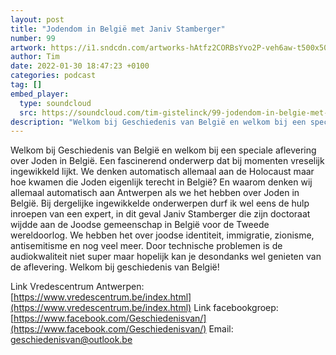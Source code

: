 ```yaml
---
layout: post
title: "Jodendom in België met Janiv Stamberger"
number: 99
artwork: https://i1.sndcdn.com/artworks-hAtfz2CORBsYvo2P-veh6aw-t500x500.jpg
author: Tim
date: 2022-01-30 18:47:23 +0100
categories: podcast
tag: []
embed_player:
  type: soundcloud
  src: https://soundcloud.com/tim-gistelinck/99-jodendom-in-belgie-met-janiv-stamberger
description: "Welkom bij Geschiedenis van België en welkom bij een speciale aflevering over Joden in België."
---
```

Welkom bij Geschiedenis van België en welkom bij een speciale aflevering over Joden in België. Een fascinerend onderwerp dat bij momenten vreselijk ingewikkeld lijkt. We denken automatisch allemaal aan de Holocaust maar hoe kwamen die Joden eigenlijk terecht in België? En waarom denken wij allemaal automatisch aan Antwerpen als we het hebben over Joden in België. Bij dergelijke ingewikkelde onderwerpen durf ik wel eens de hulp inroepen van een expert, in dit geval Janiv Stamberger die zijn doctoraat wijdde aan de Joodse gemeenschap in België voor de Tweede wereldoorlog. We hebben het over joodse identiteit, immigratie, zionisme, antisemitisme en nog veel meer. Door technische problemen is de audiokwaliteit niet super maar hopelijk kan je desondanks wel genieten van de aflevering. Welkom bij geschiedenis van België!

Link Vredescentrum Antwerpen: [https://www.vredescentrum.be/index.html](https://www.vredescentrum.be/index.html)
Link facebookgroep: [https://www.facebook.com/Geschiedenisvan/](https://www.facebook.com/Geschiedenisvan/)
Email: geschiedenisvan@outlook.be